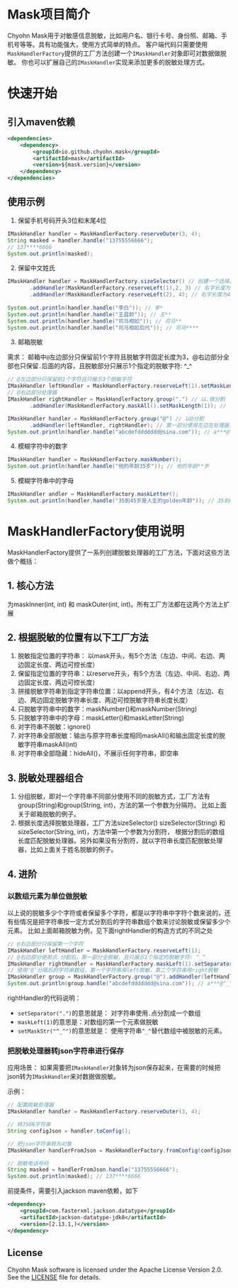 #  Mask项目简介

Chyohn Mask用于对敏感信息脱敏，比如用户名、银行卡号、身份照、邮箱、手机号等等。具有功能强大，使用方式简单的特点。
客户端代码只需要使用`MaskHandlerFactory`提供的工厂方法创建一个`IMaskHandler`对象即可对数据做脱敏。
你也可以扩展自己的`IMaskHandler`实现来添加更多的脱敏处理方式。


# 快速开始

## 引入maven依赖
```xml
<dependencies>
    <dependency>
        <groupId>io.github.chyohn.mask</groupId>
        <artifactId>mask</artifactId>
        <version>${mask.version}</version>
    </dependency>
</dependencies>
```

## 使用示例

1. 保留手机号码开头3位和末尾4位
```java
IMaskHandler handler = MaskHandlerFactory.reserveOuter(3, 4);
String masked = handler.handle("13755556666");
// 137****6666
System.out.println(masked);
```

2. 保留中文姓氏
```java
IMaskHandler handler = MaskHandlerFactory.sizeSelector() // 创建一个选择器，根据长度选择脱敏处理器器
       .addHandler(MaskHandlerFactory.reserveLeft(1),2, 3) // 名字长度为2和3时，保留第一个字符
       .addHandler(MaskHandlerFactory.reserveLeft(2), 4); // 名字长度为4以上的，保留左边2个字符
        
System.out.println(handler.handle("李白")); // 李*
System.out.println(handler.handle("王昌龄")); // 王**
System.out.println(handler.handle("司马相如")); // 司马**
System.out.println(handler.handle("司马相如后代")); // 司马****
```

3. 邮箱脱敏

需求： 邮箱中`@`左边部分只保留前1个字符且脱敏字符固定长度为3，@右边部分全部也只保留`.`后面的内容，且脱敏部分只展示1个指定的脱敏字符: ^_^
```java
// @左边部分只保留前1个字符且只展示3个脱敏字符
IMaskHandler leftHandler = MaskHandlerFactory.reserveLeft(1).setMaskLength(3); 
// @右边部分处理器
IMaskHandler rightHandler = MaskHandlerFactory.group(".") // 以.做分割
       .addHandler(MaskHandlerFactory.maskAll().setMaskLength(1)); // .分割后第一部分全脱敏，且只展示1个指定的脱敏字符: ^_^

IMaskHandler handler = MaskHandlerFactory.group("@") // 以@分割
       .addHandler(leftHandler, rightHandler); // 第一部分使用左边左处理器，第二部分使用右处理器
System.out.println(handler.handle("abcdefddddddd@sina.com")); // a***@^_^.com
```

4. 模糊字符中的数字
```java
IMaskHandler handler = MaskHandlerFactory.maskNumber();
System.out.println(handler.handle("他的年龄35岁")); // 他的年龄**岁
```

5. 模糊字符串中的字母
```java
IMaskHandler andler = MaskHandlerFactory.maskLetter();
System.out.println(handler.handle("35到45岁是人生的golden年龄")); // 35到45岁是人生的******年龄
```

# MaskHandlerFactory使用说明

MaskHandlerFactory提供了一系列创建脱敏处理器的工厂方法，下面对这些方法做个概括：

## 1. 核心方法
为maskInner(int, int) 和 maskOuter(int, int)。所有工厂方法都在这两个方法上扩展

## 2. 根据脱敏的位置有以下工厂方法
   1. 脱敏指定位置的字符串： 以mask开头，有5个方法（左边、中间、右边、两边固定长度、两边可控长度）
   2. 保留指定位置的字符串：以reserve开头，有5个方法（左边、中间、右边、两边固定长度、两边可控长度）
   3. 拼接脱敏字符串到指定字符串位置：以append开头，有4个方法（左边、右边、两边固定脱敏字符串长度、两边可控脱敏字符串长度长度）
   4. 只脱敏字符串中的数字：maskNumber()和maskNumber(String)
   5. 只脱敏字符串中的字母：maskLetter()和maskLetter(String)
   6. 对字符串不脱敏：ignore()
   7. 对字符串全部脱敏：输出与原字符串长度相同maskAll()和输出固定长度的脱敏字符串maskAll(int)
   8. 对字符串全部隐藏：hideAll()，不展示任何字符串，即空串

## 3. 脱敏处理器组合
1. 分组脱敏，即对一个字符串不同部分使用不同的脱敏方式，工厂方法有group(String)和group(String, int)，方法的第一个参数为分隔符。
比如上面关于邮箱脱敏的例子。
2. 根据长度选择脱敏处理器，工厂方法sizeSelector() sizeSelector(String) 和 sizeSelector(String, int)，方法中第一个参数为分割符，
根据分割后的数组长度匹配脱敏处理器。另外如果没有分割符，就以字符串长度匹配脱敏处理器，比如上面关于姓名脱敏的例子。

## 4. 进阶

### 以数组元素为单位做脱敏
   
以上说的脱敏多少个字符或者保留多个字符，都是以字符串中字符个数来说的，还有些情况是把字符串按一定方式分割后的字符串数组个数来讨论脱敏或保留多少个元素。
比如上面邮箱脱敏为例，见下面rightHandler的构造方式的不同之处
```java
// @右边部分只保留第一个字符
IMaskHandler leftHandler = MaskHandlerFactory.reserveLeft(1);
// @右边部分使用点.分割后，第一部分全脱敏，且只展示1个指定的脱敏字符: ^_^
IMaskHandler rightHandler = MaskHandlerFactory.maskLeft(1).setSeparator(".").setMaskStr("^_^");
// 使用‘@’分隔后的字符串数组，第一个字符串用left脱敏，第二个字符串用right脱敏
IMaskHandler group = MaskHandlerFactory.group("@").addHandler(leftHandler, rightHandler);
System.out.println(group.handle("abcdefddddddd@sina.com")); // a***@^_^.com
```
rightHandler的代码说明：
- `setSeparator(".")`的意思就是： 对字符串使用`.`点分割成一个数组
- `maskLeft(1)`的意思是：对数组的第一个元素做脱敏
- `setMaskStr("^_^")`的意思就是： 使用字符串`^_^`替代数组中被脱敏的元素。

### 把脱敏处理器转json字符串进行保存

应用场景： 如果需要把`IMaskHandler`对象转为json保存起来，在需要的时候把json转为`IMaskHandler`来对数据做脱敏。

示例：

```java
// 配置脱敏处理器
IMaskHandler handler = MaskHandlerFactory.reserveOuter(3, 4);

// 转JSON字符串
String configJson = handler.toConfig();

// 把json字符串转为对象
IMaskHandler handlerFromJson = MaskHandlerFactory.fromConfig(configJson);

// 脱敏电话号码
String masked = handlerFromJson.handle("13755556666");
System.out.println(masked); // 137****6666
```

前提条件，需要引入jackson maven依赖，如下
```xml
<dependency>
    <groupId>com.fasterxml.jackson.datatype</groupId>
    <artifactId>jackson-datatype-jdk8</artifactId>
    <version>[2.13.1,)</version>
</dependency>
```

## License

Chyohn Mask software is licensed under the Apache License Version 2.0. See the [LICENSE](https://github.com/chyohn/mask/blob/master/LICENSE) file for details.